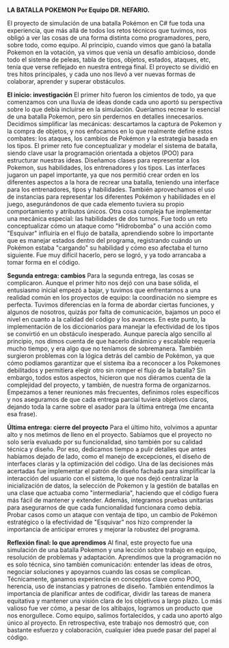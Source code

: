**LA BATALLA POKEMON
Por Equipo DR. NEFARIO.**

El proyecto de simulación de una batalla Pokémon en C# fue toda una experiencia, que más allá de todos los retos técnicos que tuvimos, nos obligó a ver las cosas de una forma distinta como programadores, pero, sobre todo, como equipo. Al principio, cuando vimos que ganó la batalla Pokemon en la votación, ya vimos que venía un desafío ambicioso, donde todo el sistema de peleas, tabla de tipos, objetos, estados, ataques, etc, tenía que verse reflejado en nuestra entrega final. El proyecto se dividió en tres hitos principales, y cada uno nos llevó a ver nuevas formas de colaborar, aprender y superar obstáculos.

**El inicio: investigación**
El primer hito fueron los cimientos de todo, ya que comenzamos con una lluvia de ideas donde cada uno aportó su perspectiva sobre lo que debía incluirse en la simulación. Queríamos recrear lo esencial de una batalla Pokemon, pero sin perdernos en detalles innecesarios. Decidimos simplificar las mecánicas: descartamos la captura de Pokemon y la compra de objetos, y nos enfocamos en lo que realmente define estos combates: los ataques, los cambios de Pokémon y la estrategia basada en los tipos.
El primer reto fue conceptualizar y modelar el sistema de batalla, siendo clave usar la programación orientada a objetos (POO) para estructurar nuestras ideas. Diseñamos clases para representar a los Pokemon, sus habilidades, los entrenadores y los tipos. Las interfaces jugaron un papel importante, ya que nos permitió crear orden en los diferentes aspectos a la hora de recrear una batalla, teniendo una interface para los entrenadores, tipos y habilidades. También aprovechamos el uso de instancias para representar los diferentes Pokémon y habilidades en el juego, asegurándonos de que cada elemento tuviera su propio comportamiento y atributos únicos.
Otra cosa compleja fue implementar una mecánica especial: las habilidades de dos turnos. Fue todo un reto conceptualizar cómo un ataque como "Hidrobomba" o una acción como "Esquivar" influiría en el flujo de batalla, aprendiendo sobre lo importante que es manejar estados dentro del programa, registrando cuándo un Pokémon estaba "cargando" su habilidad y cómo eso afectaba el turno siguiente. Fue muy difícil hacerlo, pero se logró, y ya todo arrancaba a tomar forma en el código.

**Segunda entrega: cambios**
Para la segunda entrega, las cosas se complicaron. Aunque el primer hito nos dejó con una base sólida, el entusiasmo inicial empezó a bajar, y tuvimos que enfrentarnos a una realidad común en los proyectos de equipo: la coordinación no siempre es perfecta. Tuvimos diferencias en la forma de abordar ciertas funciones, y algunos de nosotros, quizás por falta de comunicación, bajamos un poco el nivel en cuanto a la calidad del código y los avances.
En este punto, la implementación de los diccionarios para manejar la efectividad de los tipos se convirtió en un obstáculo inesperado. Aunque parecía algo sencillo al principio, nos dimos cuenta de que hacerlo dinámico y escalable requería mucho tiempo, y era algo que no teníamos de sobremanera. También surgieron problemas con la lógica detrás del cambio de Pokémon, ya que cómo podíamos garantizar que el sistema iba a reconocer a los Pokemones debilitados y permitiera elegir otro sin romper el flujo de la batalla?
Sin embargo, todos estos aspectos, hicieron que nos diéramos cuenta de la complejidad del proyecto, y también, de nuestra forma de organizarnos. Empezamos a tener reuniones más frecuentes, definimos roles específicos y nos aseguramos de que cada entrega parcial tuviera objetivos claros, dejando toda la carne sobre el asador para la última entrega (me encanta esa frase).

**Última entrega: cierre del proyecto**
Para el último hito, volvimos a apuntar alto y nos metimos de lleno en el proyecto. Sabíamos que el proyecto no solo sería evaluado por su funcionalidad, sino también por su calidad técnica y diseño. Por eso, dedicamos tiempo a pulir detalles que antes habíamos dejado de lado, como el manejo de excepciones, el diseño de interfaces claras y la optimización del código.
Una de las decisiones más acertadas fue implementar el patrón de diseño fachada para simplificar la interacción del usuario con el sistema, lo que nos dejó centralizar la inicialización de datos, la selección de Pokemon y la gestión de batallas en una clase que actuaba como "intermediaria", haciendo que el código fuera más fácil de mantener y extender.
Además, integramos pruebas unitarias para asegurarnos de que cada funcionalidad funcionara como debía. Probar casos como un ataque con ventaja de tipo, un cambio de Pokémon estratégico o la efectividad de "Esquivar" nos hizo comprender la importancia de anticipar errores y mejorar la robustez del programa.

**Reflexión final: lo que aprendimos**
Al final, este proyecto fue una simulación de una batalla Pokemon y una lección sobre trabajo en equipo, resolución de problemas y adaptación. Aprendimos que la programación no es solo técnica, sino también comunicación: entender las ideas de otros, negociar soluciones y apoyarnos cuando las cosas se complican.
Técnicamente, ganamos experiencia en conceptos clave como POO, herencia, uso de instancias y patrones de diseño. También entendimos la importancia de planificar antes de codificar, dividir las tareas de manera equitativa y mantener una visión clara de los objetivos a largo plazo.
Lo más valioso fue ver cómo, a pesar de los altibajos, logramos un producto que nos enorgullece. Como equipo, salimos fortalecidos, y cada uno aportó algo único al proyecto. En retrospectiva, este trabajo nos demostró que, con bastante esfuerzo y colaboración, cualquier idea puede pasar del papel al código.
